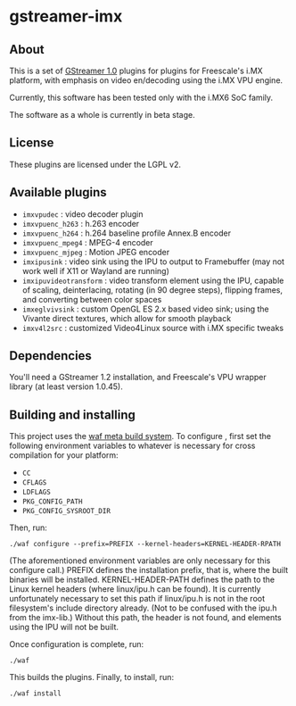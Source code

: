 gstreamer-imx
=============

About
-----

This is a set of [GStreamer 1.0](http://gstreamer.freedesktop.org/) plugins for plugins for Freescale's
i.MX platform, with emphasis on video en/decoding using the i.MX VPU engine.

Currently, this software has been tested only with the i.MX6 SoC family.

The software as a whole is currently in beta stage.


License
-------

These plugins are licensed under the LGPL v2.


Available plugins
-----------------

* `imxvpudec` : video decoder plugin
* `imxvpuenc_h263` : h.263 encoder
* `imxvpuenc_h264` : h.264 baseline profile Annex.B encoder
* `imxvpuenc_mpeg4` : MPEG-4 encoder
* `imxvpuenc_mjpeg` : Motion JPEG encoder
* `imxipusink` : video sink using the IPU to output to Framebuffer (may not work well if X11 or Wayland are running)
* `imxipuvideotransform` : video transform element using the IPU, capable of scaling, deinterlacing, rotating (in 90 degree steps), flipping frames, and converting between color spaces
* `imxeglvivsink` : custom OpenGL ES 2.x based video sink; using the Vivante direct textures, which allow for smooth playback
* `imxv4l2src` : customized Video4Linux source with i.MX specific tweaks


Dependencies
------------

You'll need a GStreamer 1.2 installation, and Freescale's VPU wrapper library (at least version 1.0.45).


Building and installing
-----------------------

This project uses the [waf meta build system](https://code.google.com/p/waf/). To configure , first set
the following environment variables to whatever is necessary for cross compilation for your platform:

* `CC`
* `CFLAGS`
* `LDFLAGS`
* `PKG_CONFIG_PATH`
* `PKG_CONFIG_SYSROOT_DIR`

Then, run:

    ./waf configure --prefix=PREFIX --kernel-headers=KERNEL-HEADER-RPATH

(The aforementioned environment variables are only necessary for this configure call.)
PREFIX defines the installation prefix, that is, where the built binaries will be installed.
KERNEL-HEADER-PATH defines the path to the Linux kernel headers (where linux/ipu.h can be found).
It is currently unfortunately necessary to set this path if linux/ipu.h is not in the root filesystem's
include directory already. (Not to be confused with the ipu.h from the imx-lib.) Without this path,
the header is not found, and elements using the IPU will not be built.

Once configuration is complete, run:

    ./waf

This builds the plugins.
Finally, to install, run:

    ./waf install

